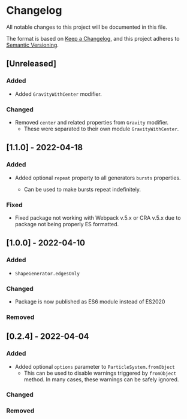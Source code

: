 # Changelog

All notable changes to this project will be documented in this file.

The format is based on [Keep a Changelog](https://keepachangelog.com/en/1.0.0/),
and this project adheres to [Semantic Versioning](https://semver.org/spec/v2.0.0.html).

## [Unreleased]

### Added

-   Added `GravityWithCenter` modifier.

### Changed

-   Removed `center` and related properties from `Gravity` modifier.
    -   These were separated to their own module `GravityWithCenter`.

## [1.1.0] - 2022-04-18

### Added

-   Added optional `repeat` property to all generators `bursts` properties.

    -   Can be used to make bursts repeat indefinitely.

### Fixed

-   Fixed package not working with Webpack v.5.x or CRA v.5.x due to package not being properly ES formatted.

## [1.0.0] - 2022-04-10

### Added

-   `ShapeGenerator.edgesOnly`

### Changed

-   Package is now published as ES6 module instead of ES2020

### Removed

## [0.2.4] - 2022-04-04

### Added

-   Added optional `options` parameter to `ParticleSystem.fromObject`
    -   This can be used to disable warnings triggered by `fromObject` method. In many cases, these warnings can be safely ignored.

### Changed

### Removed
